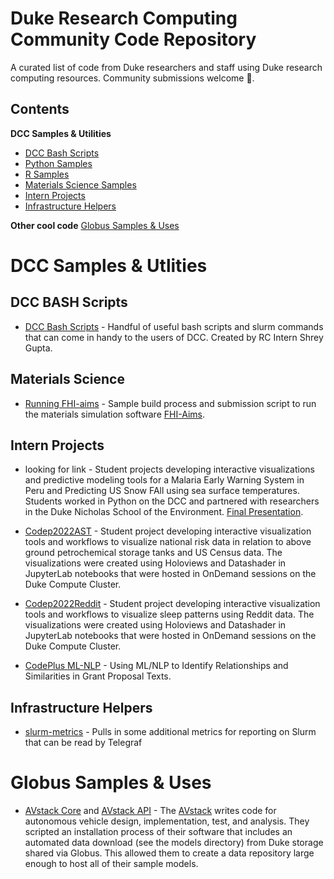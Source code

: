 # Duke Research Computing Community Code Repository

A curated list of code from Duke researchers and staff using Duke research computing resources. Community submissions welcome 💙.

## Contents

**DCC Samples & Utilities**
- [DCC Bash Scripts](#dcc-bash-scripts)
- [Python Samples](#python-samples)
- [R Samples](#r-samples)
- [Materials Science Samples](#materials-science)
- [Intern Projects](#intern-projects)
- [Infrastructure Helpers](#infrastructure-helpers)

**Other cool code**
[Globus Samples & Uses](#globus-samples-&-uses)


# DCC Samples & Utlities

## DCC BASH Scripts

- [DCC Bash Scripts](https://gitlab.oit.duke.edu/rescomp/dcc-bash-scripts) - Handful of useful bash scripts and slurm commands that can come in handy to the users of DCC. Created by RC Intern Shrey Gupta.

## Materials Science
- [Running FHI-aims](https://github.com/uthpalaherath/fhiaims-dcc) - Sample build process and submission script to run the materials simulation software [FHI-Aims](https://fhi-aims.org).


## Intern Projects

- looking for link - Student projects developing interactive visualizations and predictive modeling tools for a Malaria Early Warning System in Peru and Predicting US Snow FAll using sea surface temperatures. Students worked in Python on the DCC and partnered with researchers in the Duke Nicholas School of the Environment. [Final Presentation](https://www.youtube.com/watch?v=usYsK2Uqa18).

- [Codep2022AST](https://gitlab.oit.duke.edu/rescomp/codep2022AST) - Student project developing interactive visualization tools and workflows to visualize national risk data in relation to above ground petrochemical storage tanks and US Census data. The visualizations were created using Holoviews and Datashader in JupyterLab notebooks that were hosted in OnDemand sessions on the Duke Compute Cluster.

- [Codep2022Reddit](https://gitlab.oit.duke.edu/rescomp/codep2022Reddit) - Student project developing interactive visualization tools and workflows to visualize sleep patterns using Reddit data. The visualizations were created using Holoviews and Datashader in JupyterLab notebooks that were hosted in OnDemand sessions on the Duke Compute Cluster.

- [CodePlus ML-NLP](https://gitlab.oit.duke.edu/code-plus-ml-nlp/codeplus-final) - Using ML/NLP to Identify Relationships and Similarities in Grant Proposal Texts.

## Infrastructure Helpers

- [slurm-metrics](https://github.com/DukeRC/slurm-metrics) - Pulls in some additional metrics for reporting on Slurm that can be read by Telegraf

# Globus Samples & Uses
- [AVstack Core](https://github.com/avstack-lab/lib-avstack-core) and [AVstack API](https://github.com/avstack-lab/lib-avstack-core) - The [AVstack](https://www.avstack.org) writes code for autonomous vehicle design, implementation, test, and analysis. They scripted an installation process of their software that includes an automated data download (see the models directory) from Duke storage shared via Globus. This allowed them to create a data repository large enough to host all of their sample models. 
